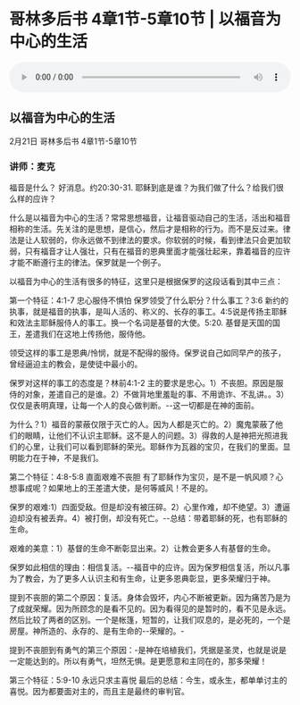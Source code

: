 # 哥林多后书 4章1节-5章10节 | 以福音为中心的生活

<audio style="width: 100%;" preload="false" controls controlslist="nodownload"><source src="https://file.simai.life/audio/mp3/2021/linhou_4-1_5-10.210221.mp3" type="audio/mpeg">Your browser does not support the audio element.</audio>

## 以福音为中心的生活
2月21日 
哥林多后书 4章1节-5章10节
### 讲师：麦克


福音是什么？ 好消息。约20:30-31.  耶稣到底是谁？为我们做了什么？给我们很么样的应许？

什么是以福音为中心的生活？常常思想福音，让福音驱动自己的生活，活出和福音相称的生活。先关注的是思想，是信心，然后才是相称的行为。而不是反过来。律法是让人软弱的，你永远做不到律法的要求。你软弱的时候，看到律法只会更加软弱，只有福音才让人强壮，只有在福音的恩典里面才能强壮起来，靠着福音的应许才能不断遵行主的律法。保罗就是一个例子。

以福音为中心的生活有很多的特征，这里只是根据保罗的这段话看到其中三点：

第一个特征：4:1-7  忠心服侍不惧怕
保罗领受了什么职分？什么事工？3:6 新约的执事，就是福音的执事，是叫人活的、称义的、长存的事工。4:5说是传扬主耶稣和效法主耶稣服侍人的事工。换一个名词是基督的大使。5:20. 基督是天国的国王，差遣我们在这地上传扬他，服侍他。

领受这样的事工是恩典/怜悯，就是不配得的服侍。保罗说自己如同早产的孩子，曾经逼迫主的教会，是使徒中最小的。

保罗对这样的事工的态度是？林前4:1-2  主的要求是忠心。1）不丧胆。原因是服侍的对象，差遣自己的是谁。2）不做背地里羞耻的事、不用诡诈、不乱讲。。3）仅仅是表明真理，让每一个人的良心做判断。--这一切都是在神的面前。

为什么？1）福音的蒙蔽仅限于灭亡的人。因为人都是灭亡的。2）魔鬼蒙蔽了他们的眼睛，让他们不认识主耶稣。这不是人的问题。3）得救的人是神把光照进我们的心里，让我们可以看到耶稣的荣光。耶稣作为瓦器的宝贝，在我们的里面。显明能力在于神，不是我们。

第二个特征：4:8-5:8 直面艰难不丧胆
有了耶稣作为宝贝，是不是一帆风顺？心想事成呢？如果地上的王差遣大使，是何等威风！不是的。

保罗的艰难:1）四面受敌。但是却没有被压碎。2）心里作难，却不绝望。3）遭逼迫却没有被丢弃。4）被打倒，却没有死亡。--总结：带着耶稣的死，也有耶稣的生命。

艰难的美意：1）基督的生命不断彰显出来。2）让教会更多人有基督的生命。

保罗如此相信的理由：相信复活。--福音中的应许。因为保罗相信复活，所以凡事为了教会，为了更多人认识主和有生命，让更多恩典彰显，更多荣耀归于神。

提到不丧胆的第二个原因：复活。身体会毁坏，内心不断被更新。因为痛苦乃是为了成就荣耀。因为所顾念的是看不见的。因为看得见的是暂时的，看不见是永远。然后比较了两者的区别。一个是帐篷，短暂的，让我们叹息的，是必死的，一个是房屋。神所造的、永存的、是有生命的--荣耀的。-

提到不丧胆到有勇气的第三个原因：-是神在培植我们，凭据是圣灵，也就是说是一定能达到的。所以有勇气，坦然无惧。是更愿意和主同在的，那多荣耀！

第三个特征：5:9-10  永远只求主喜悦
最后的总结：今生，或永生，都单单讨主的喜悦。因为都要面对主的，而且主是最终的审判官。
